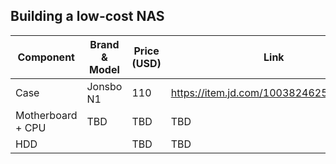 ## Building a low-cost NAS
| Component | Brand & Model | Price (USD) | Link |
|-------|-------|--------|---------|
| Case | Jonsbo N1 | 110 | https://item.jd.com/10038246252061.html |
| Motherboard + CPU | TBD | TBD | TBD |
| HDD |  | TBD | TBD |
